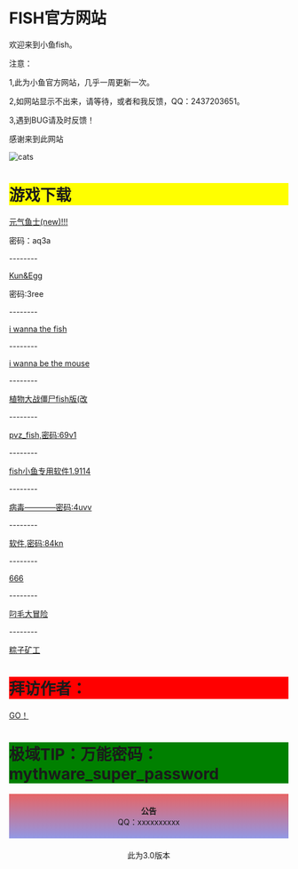 <html lang="zh-CN">
  <head>
    <!--hey！来看源代码啦！-->
  </head>
  <body style="margin: 0;">
	  <h1>FISH官方网站 </h1>
    	  <p>欢迎来到小鱼fish。</p>
	  <p>注意：</p>
	  <p>1,此为小鱼官方网站，几乎一周更新一次。</p>
	  <p>2,如网站显示不出来，请等待，或者和我反馈，QQ：2437203651。</p>
	  <p>3,遇到BUG请及时反馈！</p>
    <p>感谢来到此网站</p>
    <img src="jinb.png" alt="cats">
    <h1 style = "background:yellow;">游戏下载</h1>
    <a href="https://wwqi.lanzoub.com/b032gul7a">元气鱼士(new)!!!</a>
    <p>密码：aq3a</p><!--https://wwqi.lanzoub.com/b032ptlwd
密码:3ree!-->
    <p>--------</p>
    <a href="https://wwqi.lanzoub.com/b032ptlwd">Kun&Egg</a>
    <p>密码:3ree</p>
    <p>--------</p>
    <a href="https://wws.lanzoub.com/if9a80279zyd">i wanna the fish</a>
    <p>--------</p>
    <a href="https://wws.lanzoub.com/iyJ080844rti">i wanna be the mouse</a>
    <p>--------</p>
    <a href="https://wws.lanzoub.com/iFe8e01hvt1a">植物大战僵尸fish版(改</a>
    <p>--------</p>
    <a href="https://wwqi.lanzoub.com/b031yjqhg">pvz_fish,密码:69v1</a>
    <p>--------</p>
    <a href="https://wwl.lanzoub.com/ioVgy0h2jwqh">fish小鱼专用软件1.9114</a>
    <p>--------</p>
    <a href="https://wwqi.lanzoub.com/b0327igcj">病毒————密码:4uvv</a>
    <p>--------</p>
    <a href="https://wwqi.lanzoub.com/b032afech">软件,密码:84kn</a>
    <p>--------</p>
    <a href="https://wwqi.lanzoub.com/i5tKN0r4602f">666</a>
    <p>--------</p>
    <a href="https://wws.lanzoub.com/i38HB08450le">叼毛大冒险</a>
    <p>--------</p>
    <a href="https://wwqi.lanzoub.com/igawp0zrgtcf">粽子矿工</a>
    <h1 style = "background:red;">拜访作者：</h1>
    <a href="https://space.bilibili.com/1660860592">GO！</a>
    <h1 style = "background:green;">极域TIP：万能密码：mythware_super_password</h1>
    <p style="    text-align: center;
        margin: auto;
        padding: 20px;
        border: 2px;
        background-image: linear-gradient(#e66465, #9198e5);" ><b>公告</b>
        <br>QQ：xxxxxxxxxx
    </p>
    <p style="    text-align: center;
    margin: auto;
    padding: 20px;
    border: 2px;">此为3.0版本</p>
  </body>
</html>

